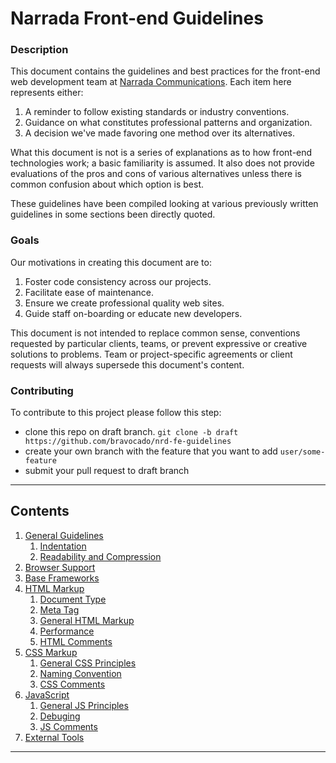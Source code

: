 # Narrada Front-end Guidelines

### Description
This document contains the guidelines and best practices for the front-end web development team at [Narrada Communications](http://narrada.com). Each item here represents either:
1. A reminder to follow existing standards or industry conventions.
2. Guidance on what constitutes professional patterns and organization.
3. A decision we've made favoring one method over its alternatives.

What this document is not is a series of explanations as to how front-end technologies work; a basic familiarity is assumed. It also does not provide evaluations of the pros and cons of various alternatives unless there is common confusion about which option is best.

These guidelines have been compiled looking at various previously written guidelines in some sections been directly quoted.


### Goals
Our motivations in creating this document are to:
1. Foster code consistency across our projects.
2. Facilitate ease of maintenance.
3. Ensure we create professional quality web sites.
4. Guide staff on-boarding or educate new developers.

This document is not intended to replace common sense, conventions requested by particular clients, teams, or prevent expressive or creative solutions to problems. Team or project-specific agreements or client requests will always supersede this document's content.


### Contributing
To contribute to this project please follow this step:
- clone this repo on draft branch. `git clone -b draft https://github.com/bravocado/nrd-fe-guidelines`
- create your own branch with the feature that you want to add `user/some-feature`
- submit your pull request to draft branch

---

## Contents
1. [General Guidelines](#general-guidelines)
    1. [Indentation](#indentation)
    2. [Readability and Compression](#readability-and-compression)
2. [Browser Support](#browser-support)
3. [Base Frameworks](#base-frameworks)
4. [HTML Markup](#html-markup)
    1. [Document Type](#document-type)
    2. [Meta Tag](#meta-tag)
    3. [General HTML Markup](#general-html-markup)
    4. [Performance](#perfomance)
    5. [HTML Comments](#html-comments)
5. [CSS Markup](#css-markup)
    1. [General CSS Principles](#general-css-principles)
    2. [Naming Convention](#naming-convention)
    3. [CSS Comments](#css-comments)
6. [JavaScript](#javascript)
    1. [General JS Principles](#general-js-principles)
    2. [Debuging](#debuging)
    3. [JS Comments](#js-comments)
7. [External Tools](#external-tools)

---